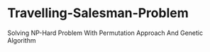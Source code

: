 # Travelling-Salesman-Problem
Solving NP-Hard Problem With Permutation Approach And Genetic Algorithm
